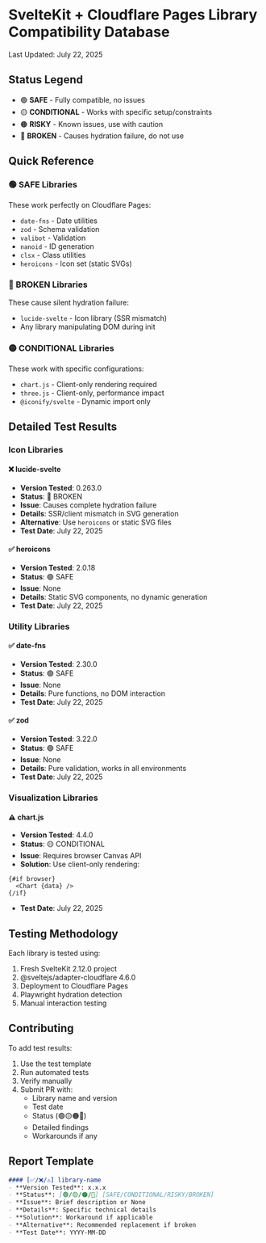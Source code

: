 # SvelteKit + Cloudflare Pages Library Compatibility Database

Last Updated: July 22, 2025

## Status Legend

- 🟢 **SAFE** - Fully compatible, no issues
- 🟡 **CONDITIONAL** - Works with specific setup/constraints  
- 🟠 **RISKY** - Known issues, use with caution
- 🔴 **BROKEN** - Causes hydration failure, do not use

## Quick Reference

### 🟢 SAFE Libraries
These work perfectly on Cloudflare Pages:
- `date-fns` - Date utilities
- `zod` - Schema validation  
- `valibot` - Validation
- `nanoid` - ID generation
- `clsx` - Class utilities
- `heroicons` - Icon set (static SVGs)

### 🔴 BROKEN Libraries
These cause silent hydration failure:
- `lucide-svelte` - Icon library (SSR mismatch)
- Any library manipulating DOM during init

### 🟡 CONDITIONAL Libraries
These work with specific configurations:
- `chart.js` - Client-only rendering required
- `three.js` - Client-only, performance impact
- `@iconify/svelte` - Dynamic import only

## Detailed Test Results

### Icon Libraries

#### ❌ lucide-svelte
- **Version Tested**: 0.263.0
- **Status**: 🔴 BROKEN
- **Issue**: Causes complete hydration failure
- **Details**: SSR/client mismatch in SVG generation
- **Alternative**: Use `heroicons` or static SVG files
- **Test Date**: July 22, 2025

#### ✅ heroicons  
- **Version Tested**: 2.0.18
- **Status**: 🟢 SAFE
- **Issue**: None
- **Details**: Static SVG components, no dynamic generation
- **Test Date**: July 22, 2025

### Utility Libraries

#### ✅ date-fns
- **Version Tested**: 2.30.0
- **Status**: 🟢 SAFE  
- **Issue**: None
- **Details**: Pure functions, no DOM interaction
- **Test Date**: July 22, 2025

#### ✅ zod
- **Version Tested**: 3.22.0
- **Status**: 🟢 SAFE
- **Issue**: None
- **Details**: Pure validation, works in all environments
- **Test Date**: July 22, 2025

### Visualization Libraries

#### ⚠️ chart.js
- **Version Tested**: 4.4.0
- **Status**: 🟡 CONDITIONAL
- **Issue**: Requires browser Canvas API
- **Solution**: Use client-only rendering:
```svelte
{#if browser}
  <Chart {data} />
{/if}
```
- **Test Date**: July 22, 2025

## Testing Methodology

Each library is tested using:
1. Fresh SvelteKit 2.12.0 project
2. @sveltejs/adapter-cloudflare 4.6.0
3. Deployment to Cloudflare Pages
4. Playwright hydration detection
5. Manual interaction testing

## Contributing

To add test results:
1. Use the test template
2. Run automated tests
3. Verify manually
4. Submit PR with:
   - Library name and version
   - Test date
   - Status (🟢🟡🟠🔴)
   - Detailed findings
   - Workarounds if any

## Report Template

```markdown
#### [✅/❌/⚠️] library-name
- **Version Tested**: x.x.x
- **Status**: [🟢/🟡/🟠/🔴] [SAFE/CONDITIONAL/RISKY/BROKEN]
- **Issue**: Brief description or None
- **Details**: Specific technical details
- **Solution**: Workaround if applicable
- **Alternative**: Recommended replacement if broken
- **Test Date**: YYYY-MM-DD
```